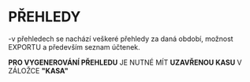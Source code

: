 # PŘEHLEDY

-v přehledech se nachází veškeré přehledy za daná období, možnost EXPORTU a především seznam účtenek.



**PRO VYGENEROVÁNÍ PŘEHLEDU** JE NUTNÉ MÍT **UZAVŘENOU KASU** V ZÁLOŽCE **"KASA"**



